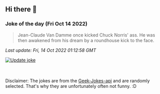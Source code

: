 ## Hi there 👋

### Joke of the day (Fri Oct 14 2022)
<!-- joke -->
>Jean-Claude Van Damme once kicked Chuck Norris' ass. He was then awakened from his dream by a roundhouse kick to the face.
<!-- /joke -->

*Last update: Fri, 14 Oct 2022 01:12:58 GMT*

[![Update joke](https://github.com/nclskfm/nclskfm/actions/workflows/joke.yml/badge.svg)](https://github.com/nclskfm/nclskfm/actions/workflows/joke.yml)

<br><br>
Disclaimer: The jokes are from the [Geek-Jokes-api](https://github.com/sameerkumar18/geek-joke-api) and are randomly selected. That's why they are unfortunately often not funny. :D
